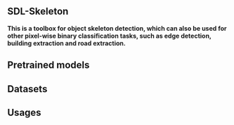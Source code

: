## SDL-Skeleton

**This is a toolbox for object skeleton detection, which can also be used for other pixel-wise binary classification tasks, such as edge detection, building extraction and road extraction.**

## Pretrained models

## Datasets

## Usages
